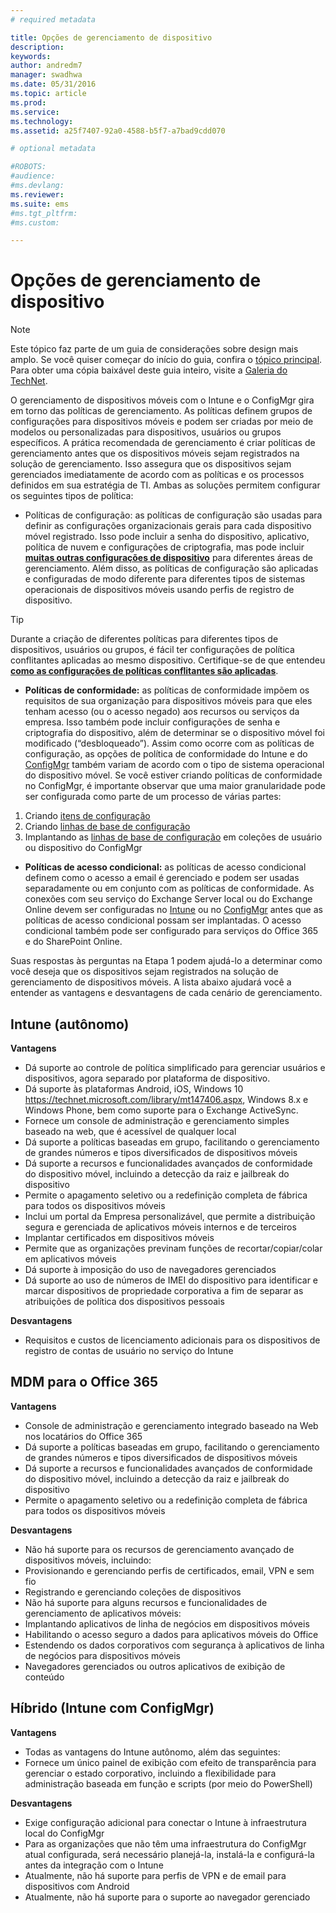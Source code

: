 ```yaml
---
# required metadata

title: Opções de gerenciamento de dispositivo
description:
keywords:
author: andredm7
manager: swadhwa
ms.date: 05/31/2016
ms.topic: article
ms.prod:
ms.service:
ms.technology:
ms.assetid: a25f7407-92a0-4588-b5f7-a7bad9cdd070

# optional metadata

#ROBOTS:
#audience:
#ms.devlang:
ms.reviewer: 
ms.suite: ems
#ms.tgt_pltfrm:
#ms.custom:

---
```


# Opções de gerenciamento de dispositivo

>[!NOTE]
>Este tópico faz parte de um guia de considerações sobre design mais amplo. Se você quiser começar do início do guia, confira o [tópico principal](mdm-design-considerations-guide.md). Para obter uma cópia baixável deste guia inteiro, visite a [Galeria do TechNet](https://gallery.technet.microsoft.com/Mobile-Device-Management-7d401582).

O gerenciamento de dispositivos móveis com o Intune e o ConfigMgr gira em torno das políticas de gerenciamento. As políticas definem grupos de configurações para dispositivos móveis e podem ser criadas por meio de modelos ou personalizadas para dispositivos, usuários ou grupos específicos. A prática recomendada de gerenciamento é criar políticas de gerenciamento antes que os dispositivos móveis sejam registrados na solução de gerenciamento. Isso assegura que os dispositivos sejam gerenciados imediatamente de acordo com as políticas e os processos definidos em sua estratégia de TI. Ambas as soluções permitem configurar os seguintes tipos de política:

- Políticas de configuração: as políticas de configuração são usadas para definir as configurações organizacionais gerais para cada dispositivo móvel registrado. Isso pode incluir a senha do dispositivo, aplicativo, política de nuvem e configurações de criptografia, mas pode incluir **[muitas outras configurações de dispositivo](https://technet.microsoft.com/library/dn743712.aspx)** para diferentes áreas de gerenciamento. Além disso, as políticas de configuração são aplicadas e configuradas de modo diferente para diferentes tipos de sistemas operacionais de dispositivos móveis usando perfis de registro de dispositivo.

>[!TIP]
>Durante a criação de diferentes políticas para diferentes tipos de dispositivos, usuários ou grupos, é fácil ter configurações de política conflitantes aplicadas ao mesmo dispositivo. Certifique-se de que entendeu **[como as configurações de políticas conflitantes são aplicadas](https://technet.microsoft.com/library/dn743712.aspx)**.

- **Políticas de conformidade:** as políticas de conformidade impõem os requisitos de sua organização para dispositivos móveis para que eles tenham acesso (ou o acesso negado) aos recursos ou serviços da empresa. Isso também pode incluir configurações de senha e criptografia do dispositivo, além de determinar se o dispositivo móvel foi modificado (“desbloqueado”). Assim como ocorre com as políticas de configuração, as opções de política de conformidade do Intune e do [ConfigMgr](https://technet.microsoft.com/library/dn376523.aspx) também variam de acordo com o tipo de sistema operacional do dispositivo móvel. Se você estiver criando políticas de conformidade no ConfigMgr, é importante observar que uma maior granularidade pode ser configurada como parte de um processo de várias partes:

 1. Criando [itens de configuração](https://technet.microsoft.com/library/gg712331.aspx?WT.mc_id=Blog_EntMob_Showcase_PCIT)
 2. Criando [linhas de base de configuração](https://technet.microsoft.com/library/gg712268.aspx?WT.mc_id=Blog_EntMob_Showcase_PCIT)
 3. Implantando as [linhas de base de configuração](https://technet.microsoft.com/library/hh219289.aspx?WT.mc_id=Blog_EntMob_Showcase_PCIT) em coleções de usuário ou dispositivo do ConfigMgr

- **Políticas de acesso condicional:** as políticas de acesso condicional definem como o acesso a email é gerenciado e podem ser usadas separadamente ou em conjunto com as políticas de conformidade. As conexões com seu serviço do Exchange Server local ou do Exchange Online devem ser configuradas no [Intune](/Intune/deployuse/restrict-access-to-email-and-o365-services-with-microsoft-intune) ou no [ConfigMgr](https://technet.microsoft.com/library/dn919655.aspx) antes que as políticas de acesso condicional possam ser implantadas. O acesso condicional também pode ser configurado para serviços do Office 365 e do SharePoint Online.

Suas respostas às perguntas na Etapa 1 podem ajudá-lo a determinar como você deseja que os dispositivos sejam registrados na solução de gerenciamento de dispositivos móveis. A lista abaixo ajudará você a entender as vantagens e desvantagens de cada cenário de gerenciamento.

## Intune (autônomo)

**Vantagens**

- Dá suporte ao controle de política simplificado para gerenciar usuários e dispositivos, agora separado por plataforma de dispositivo.
- Dá suporte às plataformas Android, iOS, Windows 10 https://technet.microsoft.com/library/mt147406.aspx, Windows 8.x e Windows Phone, bem como suporte para o Exchange ActiveSync.
- Fornece um console de administração e gerenciamento simples baseado na web, que é acessível de qualquer local
- Dá suporte a políticas baseadas em grupo, facilitando o gerenciamento de grandes números e tipos diversificados de dispositivos móveis
- Dá suporte a recursos e funcionalidades avançados de conformidade do dispositivo móvel, incluindo a detecção da raiz e jailbreak do dispositivo
- Permite o apagamento seletivo ou a redefinição completa de fábrica para todos os dispositivos móveis
- Inclui um portal da Empresa personalizável, que permite a distribuição segura e gerenciada de aplicativos móveis internos e de terceiros
- Implantar certificados em dispositivos móveis
- Permite que as organizações previnam funções de recortar/copiar/colar em aplicativos móveis
- Dá suporte à imposição do uso de navegadores gerenciados
- Dá suporte ao uso de números de IMEI do dispositivo para identificar e marcar dispositivos de propriedade corporativa a fim de separar as atribuições de política dos dispositivos pessoais

**Desvantagens**

- Requisitos e custos de licenciamento adicionais para os dispositivos de registro de contas de usuário no serviço do Intune

## MDM para o Office 365

**Vantagens**

- Console de administração e gerenciamento integrado baseado na Web nos locatários do Office 365
- Dá suporte a políticas baseadas em grupo, facilitando o gerenciamento de grandes números e tipos diversificados de dispositivos móveis
- Dá suporte a recursos e funcionalidades avançados de conformidade do dispositivo móvel, incluindo a detecção da raiz e jailbreak do dispositivo
- Permite o apagamento seletivo ou a redefinição completa de fábrica para todos os dispositivos móveis

**Desvantagens**

- Não há suporte para os recursos de gerenciamento avançado de dispositivos móveis, incluindo:
 - Provisionando e gerenciando perfis de certificados, email, VPN e sem fio
 - Registrando e gerenciando coleções de dispositivos
- Não há suporte para alguns recursos e funcionalidades de gerenciamento de aplicativos móveis:
 - Implantando aplicativos de linha de negócios em dispositivos móveis
 - Habilitando o acesso seguro a dados para aplicativos móveis do Office
 - Estendendo os dados corporativos com segurança à aplicativos de linha de negócios para dispositivos móveis
 - Navegadores gerenciados ou outros aplicativos de exibição de conteúdo

## Híbrido (Intune com ConfigMgr)

**Vantagens**

- Todas as vantagens do Intune autônomo, além das seguintes:
 - Fornece um único painel de exibição com efeito de transparência para gerenciar o estado corporativo, incluindo a flexibilidade para administração baseada em função e scripts (por meio do PowerShell)

**Desvantagens**

- Exige configuração adicional para conectar o Intune à infraestrutura local do ConfigMgr
- Para as organizações que não têm uma infraestrutura do ConfigMgr atual configurada, será necessário planejá-la, instalá-la e configurá-la antes da integração com o Intune
- Atualmente, não há suporte para perfis de VPN e de email para dispositivos com Android
- Atualmente, não há suporte para o suporte ao navegador gerenciado

<!--HONumber=Jun16_HO1-->


